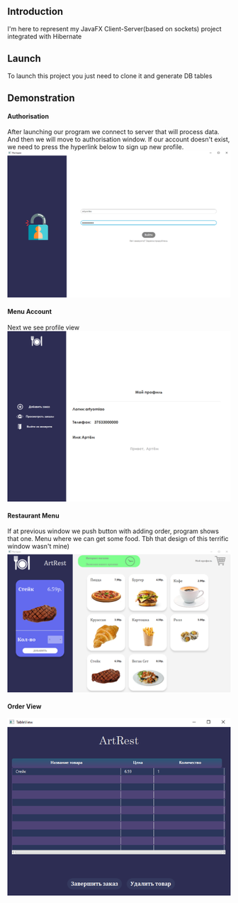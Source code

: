 ## Introduction
I'm here to represent my JavaFX Client-Server(based on sockets) project integrated with Hibernate
## Launch
To launch this project you just need to clone it and generate DB tables
## Demonstration
#### Authorisation
After launching our program we connect to server that will process data.
And then we will move to authorisation window. If our account doesn't exist, we need to press the hyperlink below to sign up new profile.
![](img/img.png)
#### Menu Account
Next we see profile view
![](img/img_1.png)
#### Restaurant Menu
If at previous window we push button with adding order, program shows that one. Menu where we can get some food.
Tbh that design of this terrific window wasn't mine)
![](img/img_2.png)
#### Order View
![](img/img_3.png)
